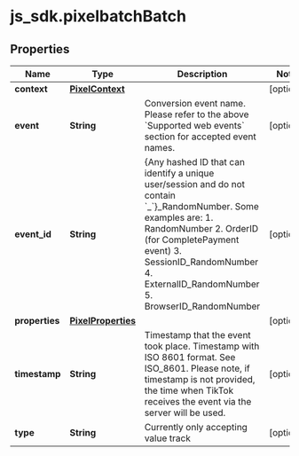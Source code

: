 # js_sdk.pixelbatchBatch

## Properties
Name | Type | Description | Notes
------------ | ------------- | ------------- | -------------
**context** | [**PixelContext**](PixelContext.md) |  | [optional] 
**event** | **String** | Conversion event name. Please refer to the above &#x60;Supported web events&#x60; section for accepted event names. | [optional] 
**event_id** | **String** | {Any hashed ID that can identify a unique user/session and do not contain &#x60;_&#x60;}_RandomNumber. Some examples are: 1. RandomNumber 2. OrderID (for CompletePayment event) 3. SessionID_RandomNumber 4. ExternalID_RandomNumber 5. BrowserID_RandomNumber  | [optional] 
**properties** | [**PixelProperties**](PixelProperties.md) |  | [optional] 
**timestamp** | **String** | Timestamp that the event took place. Timestamp with ISO 8601 format. See ISO_8601. Please note, if timestamp is not provided, the time when TikTok receives the event via the server will be used. | [optional] 
**type** | **String** | Currently only accepting value track | [optional] 
